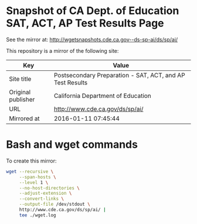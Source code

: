 # Snapshot of CA Dept. of Education SAT, ACT, AP Test Results Page

See the mirror at: http://wgetsnapshots.cde.ca.gov--ds-sp-ai/ds/sp/ai/

This repository is a mirror of the following site:

|        Key         |                           Value                           |
|--------------------|-----------------------------------------------------------|
| Site title         | Postsecondary Preparation - SAT, ACT, and AP Test Results |
| Original publisher | California Department of Education                        |
| URL                | http://www.cde.ca.gov/ds/sp/ai/                           |
| Mirrored at        | 2016-01-11 07:45:44                                       |



# Bash and wget commands

To create this mirror:

~~~sh
wget --recursive \
     --span-hosts \
     --level 1 \
     --no-host-directories \
     --adjust-extension \
     --convert-links \
     --output-file /dev/stdout \
     http://www.cde.ca.gov/ds/sp/ai/ |
     tee ./wget.log
~~~
